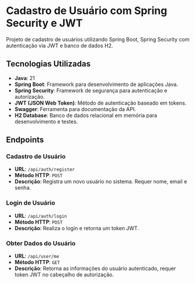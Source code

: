 # Cadastro de Usuário com Spring Security e JWT

Projeto de cadastro de usuários utilizando Spring Boot, Spring Security com autenticação via JWT e banco de dados H2.

## Tecnologias Utilizadas

- **Java**: 21
- **Spring Boot**: Framework para desenvolvimento de aplicações Java.
- **Spring Security**: Framework de segurança para autenticação e autorização.
- **JWT (JSON Web Token)**: Método de autenticação baseado em tokens.
- **Swagger**: Ferramenta para documentação da API.
- **H2 Database**: Banco de dados relacional em memória para desenvolvimento e testes.

## Endpoints

### Cadastro de Usuário
- **URL**: `/api/auth/register`
- **Método HTTP**: `POST`
- **Descrição**: Registra um novo usuário no sistema. Requer nome, email e senha.

### Login de Usuário
- **URL**: `/api/auth/login`
- **Método HTTP**: `POST`
- **Descrição**: Realiza o login e retorna um token JWT.

### Obter Dados do Usuário
- **URL**: `/api/user/me`
- **Método HTTP**: `GET`
- **Descrição**: Retorna as informações do usuário autenticado, requer token JWT no cabeçalho de autorização.
